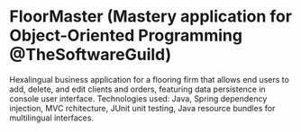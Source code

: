 # FloorMaster (Mastery application for Object-Oriented Programming @TheSoftwareGuild)
Hexalingual business application for a flooring firm that allows end users to add, delete, and edit clients and orders, featuring data persistence in console user interface.
Technologies used: Java, Spring dependency injection, MVC rchitecture, JUnit unit testing, Java resource bundles for multilingual interfaces.
